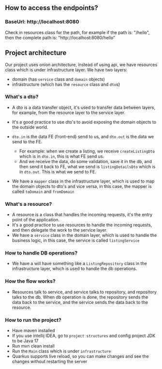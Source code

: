 ## How to access the endpoints?

### BaseUrl: http://localhost:8080
Check in resources class for the path, for example if the path is: "/hello", then the complete path is: "http://localhost:8080/hello"

## Project architecture
Our project uses onion architecture, instead of using api, we have resources class which is under infrastructure layer.
We have two layers: 
- domain (has `service` class and `domain` objects)
- infrastructure (which has the `resource` class and `dto`s)

### What's a dto?
- A dto is a data transfer object, it's used to transfer data between layers, for example, from the resource layer to the service layer.
- It's a good practice to use dto's to avoid exposing the domain objects to the outside world.
- `dto.in` is the data FE (front-end) send to us, and `dto.out` is the data we send to the FE.
  - For example: when we create a listing, we receive `createListingDto` which is in `dto.in`, this is what FE send us.
  - And we receive the data, do some validation, save it in the db, and then send it back to FE, what we send is `listingDetailsDto` which is in `dto.out`. This is what we send to FE.

- We have a `mapper` class in the infrastructure layer, which is used to map the domain objects to dto's and vice versa, in this case, the mapper is called `toDomain` and `fromDomain` 

### What's a resource?
- A resource is a class that handles the incoming requests, it's the entry point of the application.
- It's a good practice to use resources to handle the incoming requests, and then delegate the work to the service layer.
- We have a `service` class in the domain layer, which is used to handle the business logic, in this case, the service is called `listingService`

### How to handle DB operations?
- We have a will have something like a `ListingRepository` class in the infrastructure layer, which is used to handle the db operations.

### How the flow works?
- Resources talk to service, and service talks to repository, and repository talks to the db. When db operation is done, the repository sends the data back to the service, and the service sends the data back to the resource.

### How to run the project?
- Have maven installed
- If you use intellij IDEA, go to `project structures` and config project JDK to be Java 17
- Run mvn clean install
- Run the `Main` class which is under `infrastructure`
- Quarkus supports live reload, so you can make changes and see the changes without restarting the server